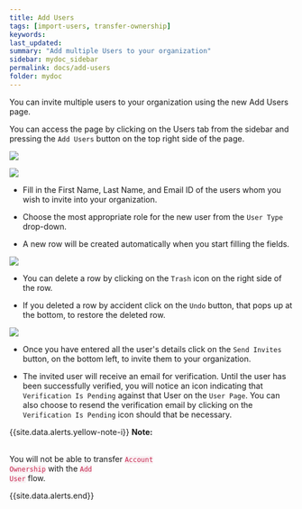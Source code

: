 ```yaml
---
title: Add Users
tags: [import-users, transfer-ownership]
keywords:
last_updated:
summary: "Add multiple Users to your organization"
sidebar: mydoc_sidebar
permalink: docs/add-users
folder: mydoc
---
```


You can invite multiple users to your organization using the new Add Users page.

You can access the page by clicking on the Users tab from the sidebar and pressing the `Add Users` button on the top right side of the page.

![](images/add_users_1.png)

![](images/add_users_2.png)

- Fill in the First Name, Last Name, and Email ID of the users whom you wish to invite into your organization.  

- Choose the most appropriate role for the new user from the `User Type` drop-down.

- A new row will be created automatically when you start filling the fields.

![](images/add_users_3.png)

- You can delete a row by clicking on the `Trash` icon on the right side of the row.

- If you deleted a row by accident click on the `Undo` button, that pops up at the bottom, to restore the deleted row.

![](images/add_users_4.png)

- Once you have entered all the user's details click on the `Send Invites` button, on the bottom left, to invite them to your organization. 

- The invited user will receive an email for verification. Until the user has been successfully verified, you will notice an icon indicating that `Verification Is Pending` against that User on the `User Page`. 
You can also choose to resend the verification email by clicking on the `Verification Is Pending`  icon should that be necessary. 

{{site.data.alerts.yellow-note-i}}
<b>Note:</b>
<br/><br/><p>You will not be able to transfer <code class="highlighter-rouge" style="color: #c7254e; background-color: #f9f2f4 !important;">Account Ownership</code> with the <code class="highlighter-rouge" style="color: #c7254e; background-color: #f9f2f4 !important;">Add User</code> flow.</p>
{{site.data.alerts.end}}